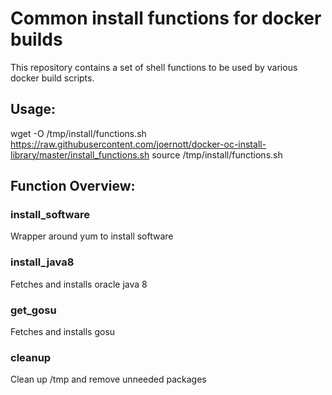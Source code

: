 # Common install functions for docker builds

This repository contains a set of shell functions to be used by various
docker build scripts.

## Usage:

wget -O /tmp/install/functions.sh https://raw.githubusercontent.com/joernott/docker-oc-install-library/master/install_functions.sh
source /tmp/install/functions.sh

## Function Overview:

### install_software
Wrapper around yum to install software

### install_java8
Fetches and installs oracle java 8

### get_gosu
Fetches and installs gosu

### cleanup
Clean up /tmp and remove unneeded packages
